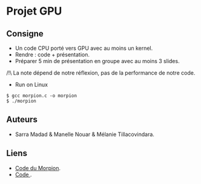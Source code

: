 # Projet GPU

## Consigne 

- Un code CPU porté vers GPU avec au moins un kernel.
- Rendre : code + présentation.
- Préparer 5 min de présentation en groupe avec au moins 3 slides.

/!\ La note dépend de notre réflexion, pas de la performance de notre code.


* Run on Linux

```text
$ gcc morpion.c -o morpion
$ ./morpion
```

## Auteurs

- Sarra Madad & Manelle Nouar & Mélanie Tillacovindara.

## Liens 

- [Code du Morpion](https://github.com/Fymyte/morpion/edit/master/morpion.c).
- [Code ]().
